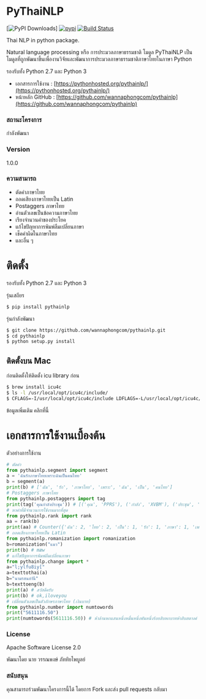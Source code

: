 # PyThaiNLP
[![PyPI Downloads](https://img.shields.io/pypi/dm/pythainlp.png)]
[![pypi](https://img.shields.io/pypi/v/pythainlp.svg)](https://pypi.python.org/pypi/pythainlp)
[![Build Status](https://travis-ci.org/wannaphongcom/pythainlp.svg?branch=develop)](https://travis-ci.org/wannaphongcom/pythainlp)

Thai NLP in python package. 

Natural language processing หรือ การประมวลภาษาธรรมชาติ  โมดูล PyThaiNLP เป็นโมดูลที่ถูกพัฒนาขึ้นเพื่องานวิจัยและพัฒนาการประมวลภาษาธรรมชาติภาษาไทยในภาษา Python

รองรับทั้ง Python 2.7 และ Python 3 

  - เอกสารการใช้งาน : [https://pythonhosted.org/pythainlp/](https://pythonhosted.org/pythainlp/)
  - หน้าหลัก GitHub :  [https://github.com/wannaphongcom/pythainlp](https://github.com/wannaphongcom/pythainlp)

### สถานะโครงการ

กำลังพัฒนา 

### Version
1.0.0

### ความสามารถ
  - ตัดคำภาษาไทย
  - ถอดเสียงภาษาไทยเป็น Latin
  - Postaggers ภาษาไทย
  - อ่านตัวเลขเป็นข้อความภาษาไทย
  - เรียงจำนวนคำของประโยค
  - แก้ไขปัญหาการพิมพ์ลืมเปลี่ยนภาษา
  - เช็คคำผิดในภาษาไทย
  - และอื่น ๆ 

# ติดตั้ง

รองรับทั้ง Python 2.7 และ Python 3

รุ่นเสถียร
```sh
$ pip install pythainlp
```
รุ่นกำลังพัฒนา
```sh
$ git clone https://github.com/wannaphongcom/pythainlp.git
$ cd pythainlp
$ python setup.py install
```

## ติดตั้งบน Mac

ก่อนติดตั้งให้ติดตั้ง icu library ก่อน

```sh
$ brew install icu4c
$ ls -l /usr/local/opt/icu4c/include/
$ CFLAGS=-I/usr/local/opt/icu4c/include LDFLAGS=-L/usr/local/opt/icu4c/lib pip install pyicu
```

ข้อมูลเพิ่มเติม คลิกที่นี้


# เอกสารการใช้งานเบื้องต้น

ตัวอย่างการใช้งาน
```python
# ตัดคำ
from pythainlp.segment import segment
a = 'ฉันรักภาษาไทยเพราะฉันเป็นคนไทย'
b = segment(a)
print(b) # ['ฉัน', 'รัก', 'ภาษาไทย', 'เพราะ', 'ฉัน', 'เป็น', 'คนไทย']
# Postaggers ภาษาไทย
from pythainlp.postaggers import tag
print(tag('คุณกำลังประชุม')) # [('คุณ', 'PPRS'), ('กำลัง', 'XVBM'), ('ประชุม', 'VACT')]
# หาคำที่มีจำนวนการใช้งานมากที่สุด
from pythainlp.rank import rank
aa = rank(b)
print(aa) # Counter({'ฉัน': 2, 'ไทย': 2, 'เป็น': 1, 'รัก': 1, 'ภาษา': 1, 'เพราะ': 1, 'คน': 1})
# ถอดเสียงภาษาไทยเป็น Latin
from pythainlp.romanization import romanization
b=romanization("แมว")
print(b) # mæw
# แก้ไขปัญหาการพิมพ์ลืมเปลี่ยนภาษา
from pythainlp.change import *
a="l;ylfu8iy["
a=texttothai(a)
b="นามรสนอำันี"
b=texttoeng(b)
print(a) # สวัสดีครับ
print(b) # ok,iloveyou
# เปลี่ยนตัวเลขเป็นตัวอักษรภาษาไทย (เงินบาท)
from pythainlp.number import numtowords
print("5611116.50")
print(numtowords(5611116.50)) # ห้าล้านหกแสนหนึ่งหมื่นหนึ่งพันหนึ่งร้อยสิบหกบาทห้าสิบสตางค์
```

### License

Apache Software License 2.0

พัฒนาโดย นาย วรรณพงษ์  ภัททิยไพบูลย์

### สนับสนุน

คุณสามารถร่วมพัฒนาโครงการนี้ได้ โดยการ Fork และส่ง pull requests กลับมา
